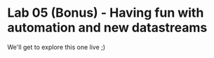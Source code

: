 # Lab 05 (Bonus) - Having fun with automation and new datastreams

We'll get to explore this one live ;)